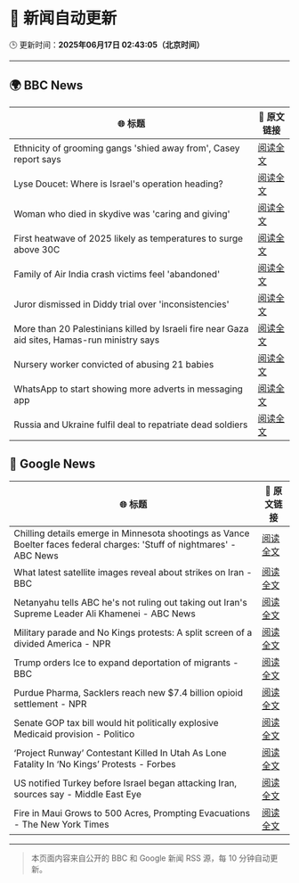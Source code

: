 # 🧠 新闻自动更新

🕒 更新时间：**2025年06月17日 02:43:05（北京时间）**

---

## 🌍 BBC News

| 🌐 标题 | 🔗 原文链接 |
|--------|-------------|
| Ethnicity of grooming gangs 'shied away from', Casey report says | [阅读全文](https://www.bbc.com/news/articles/clynyyqdnrdo) |
| Lyse Doucet: Where is Israel's operation heading? | [阅读全文](https://www.bbc.com/news/articles/ce829v2qzyro) |
| Woman who died in skydive was 'caring and giving' | [阅读全文](https://www.bbc.com/news/articles/cy4e4jmzep4o) |
| First heatwave of 2025 likely as temperatures to surge above 30C | [阅读全文](https://www.bbc.com/weather/articles/c4grg1w2xr7o) |
| Family of Air India crash victims feel 'abandoned' | [阅读全文](https://www.bbc.com/news/articles/c5y0lwreg9qo) |
| Juror dismissed in Diddy trial over 'inconsistencies' | [阅读全文](https://www.bbc.com/news/articles/ckg4gg626p2o) |
| More than 20 Palestinians killed by Israeli fire near Gaza aid sites, Hamas-run ministry says | [阅读全文](https://www.bbc.com/news/articles/cg7177gpr17o) |
| Nursery worker convicted of abusing 21 babies | [阅读全文](https://www.bbc.com/news/articles/clylww5ykkvo) |
| WhatsApp to start showing more adverts in messaging app | [阅读全文](https://www.bbc.com/news/articles/cn5y07yqg5do) |
| Russia and Ukraine fulfil deal to repatriate dead soldiers | [阅读全文](https://www.bbc.com/news/articles/cgeqddw1v1do) |

## 📰 Google News

| 🌐 标题 | 🔗 原文链接 |
|--------|-------------|
| Chilling details emerge in Minnesota shootings as Vance Boelter faces federal charges: 'Stuff of nightmares' - ABC News | [阅读全文](https://news.google.com/rss/articles/CBMiqAFBVV95cUxPb2FPNnVzSVd1ZDBRNURTcGVGYkVaZ3FGd1lGcWJPbnBXZGdjbmIwNVNGNUh3ZjItNjR5ekZmWF9vMG1DaDd1dlFhaFhSaENwbmRpNEFabW1TbWx5ZVlDTzFnYnE2SWhVbWhRZmgwNm5VLVJEcjZiWnFzQjZnbTN3ZWwzbER2SjFDUG1Kd2pGaVJtWGgzOEVJYUh6YVFsemhnRGNnQ3hFXy3SAa4BQVVfeXFMTlJCZUNYY1VoNG1YcnVYa05vZjlYQ1I3a2ctZmJHbjdpc2d0MUlqNlcxSWFLMThoMlZFY2E5aWxBYmNOUUh3TTFISExYWklvNVBKVVB4S19XYVlOeVFxQkFTS1BiMWItZDRuMnF1TUcxMjctSmhVU25rQVZIMXMtMTE2MFdvR2JWUFNnVjZPRWFWUXFScjdvUGFOX1dYYmVWY2pZaGZJY3FNcVpEMkNn?oc=5) |
| What latest satellite images reveal about strikes on Iran - BBC | [阅读全文](https://news.google.com/rss/articles/CBMiWkFVX3lxTE1NYnpraUE5XzkwbnlHQy1Od3FJVVMxV3dOejR5d1RXT3lEdkt0Mmw3c2VObEdNa2UxT2hEVE9hQzhIdExzdDVZVW43czhFQV9lcWVkVlRGU3Y0d9IBX0FVX3lxTFBqb0dfMmN2Zy16dnYxNGhOWFRxOTVWZEVHRUFxVExiR29iei1EZnJhanpJa0x3OC16dnp0eV9TWFB6UDJsTDFHSFQzdDJYLUxxYmQyTlZKNHFtSkxaZHI0?oc=5) |
| Netanyahu tells ABC he's not ruling out taking out Iran's Supreme Leader Ali Khamenei - ABC News | [阅读全文](https://news.google.com/rss/articles/CBMiqAFBVV95cUxOSEhRT2FDRWhrTHd1bWJza2JPVU44ZXlXUmRaMjVTckVpQmM2TjJaZUF6eXVhMFJTVktnajdiQ2JydHVfRVFFSEpkT0NocktZTTNVdHNBaXQ1RkMwNXZVNmFaWTZrWDdlNlFWeHRyOUpOeGY3U0wyTk01bS0zZTNWSm1BVnBnRnpTdFhPZzhnUmdHeFFuV3Ria2VHREUtSGd5NWpHU2U0ZmTSAa4BQVVfeXFMTUVlSlY5c01sS0dOci1WMENtMlh5YnhvTy1zemxCUlNPOVlCUVJKMUZ1TDNDbTkxZzF3QWY0am1kbjU4M1F1TVBHcHI4OVhMTFZUWmQ0SFRNVWpEU3U1cUQ2WEs4NjRMWEtJT3FRdmR0SUxWVmg3VGtTb0tzTC1ONGFZd2FvNTUta2pGNVVfeUxfQVdlblpkZ1I5bk1rY3dYTG5Nbkt5YmJwZFFOTWpR?oc=5) |
| Military parade and No Kings protests: A split screen of a divided America - NPR | [阅读全文](https://news.google.com/rss/articles/CBMitgFBVV95cUxNUkJMcWUxOXN4WkQ1azVRQ3B0dHo4LU5VN3NBRE5HQUl2blZncUM5emQ0Z0YtQ2xJdHgzaHhMZDFPMXJ6ZUlxNG9naWpuSUt5UWVsM0UwWm1OajdxbVZ1LTVFMTNjZzB4NHdRMHBXY2pqdlVvb0FoY3NfWTNVNVhiMnpDTGQ3ZWluRzlzZnREVWhRVjk0dnFkc0pqVi1OcmlRcHVwVmwyUmtIUVRwQXVJSTNqeWtXZw?oc=5) |
| Trump orders Ice to expand deportation of migrants - BBC | [阅读全文](https://news.google.com/rss/articles/CBMiWkFVX3lxTE80Qkl0N0pMMFNlejU0eUgxNmJWTy1lZk9ZZklBUVlVU0FLRTVBdGpZbnhtV09aNW9fcEk2eEpLeDBKZWNLRjkyejNsbVVUTkwySFN4Y2F4b0pKUdIBX0FVX3lxTE85a21ZMUJiNDVQMzZyanViZlZ3T01NQ2JVRkE0VktaWmJSZnRtSWdCV1BwNGM3ZzdSNDNmdHl6YkxINGlndXJ5T1hDT3VKUlJZOWg2a01OaWJjZEhmU284?oc=5) |
| Purdue Pharma, Sacklers reach new $7.4 billion opioid settlement - NPR | [阅读全文](https://news.google.com/rss/articles/CBMiqwFBVV95cUxPWTFZSEFHRGhFdGxnVjR4cEFqRXoyQnVtV1lkeWlpTlhVNVFzWkpuTGRSZDA1YUFSc18wVXpmczBOOGV4RUZiZ2FaVkJEQl9XemFRVmlHbEMzbk1tMWZwUWM1Q2Q5Nmp4N1hfTDhXdDVhWUhlbHFfLXhDeFBoZEh6cS16clAwUFlFSGl0N0FXcGFHN2JuRjZyWmRFRTVVOUJmaUk5VHljRnlHT00?oc=5) |
| Senate GOP tax bill would hit politically explosive Medicaid provision - Politico | [阅读全文](https://news.google.com/rss/articles/CBMi0wFBVV95cUxPbG50S2ZPXzI1UkFTR2RsemE0UmxSX29kRlJyeUpEN0Z5cUEzaGpZS3M2bHVUdkxPN0VONU1Xc3BEemtuM2NWdUk5SDdOdk9STTBqbnBUcC0yRU1DenRTMV9ya2Nnajl1QlVtV1lON1ZLam1nV0EtbW5YSkc2Y0hQVDY3dzRfcWd0MHFlSDE0MU1rQmFHZ3VXNFhRVlFVMzZ3STd3c3ByMkIwTGtFcV9QSm82UFg2Tm10ZnR1dXVUQ1ptbDBfaVVYUUtxVXlXY0czS0xB?oc=5) |
| ‘Project Runway’ Contestant Killed In Utah As Lone Fatality In ‘No Kings’ Protests - Forbes | [阅读全文](https://news.google.com/rss/articles/CBMiygFBVV95cUxPUEl2Wk45MGZyZW9Ybnp2blEtblo2NjZCZi1tUUZqVkVpNlJlRUMyTlo1SlFsS0VOejdBLXE3YU45YVBCb05hbDUtVDd3SUV3MkZxZGt4MjNLUEFMUUVlSVdQd2pzelBUZlV3bHhNQmpWUUN4eVkwa1Itc19ZV24zT2JaU1NESTJfeVo5WFVtenc3YUxJVDh0VnFhSnY4UGZDb2U2Sm13Y2k0aWViRnhvSndYTDNZSVZSOXEwWlo5N1JMYy1MSWVTU3NB?oc=5) |
| US notified Turkey before Israel began attacking Iran, sources say - Middle East Eye | [阅读全文](https://news.google.com/rss/articles/CBMingFBVV95cUxNRFdJMENoZ1VLdUpTeEFTSkl4UTNEa1lyTWU4dHhwQkJwNU9rMmRUR2xFSU9RMjdrdDhZMjFwaF9XYmxzQ0tmY2EyYU1oVk5ITWpDOS1lcE9ieVBvUDkzZzdLelJZbXBEX0thZEJteGw5ak9ieF92RVQ2WnFQMnBQSkNOTUZKa0lhMFJJR3J4aEM3VW43dW1WNERCOExfUQ?oc=5) |
| Fire in Maui Grows to 500 Acres, Prompting Evacuations - The New York Times | [阅读全文](https://news.google.com/rss/articles/CBMib0FVX3lxTFBQb1FiX0NzdHdhNWR5NXVuRHRvbTVXRVFUY3oyVmJ4Qm1xdTZZcVdQUkZUQmN2N2w3aVVxRWZZWVU0MzlGRndUcXBtcHJNc0JJRVh4SGl2a3lVUHVxMGtQTVVucUtpZWJZV0hjODM0dw?oc=5) |

---
> 本页面内容来自公开的 BBC 和 Google 新闻 RSS 源，每 10 分钟自动更新。